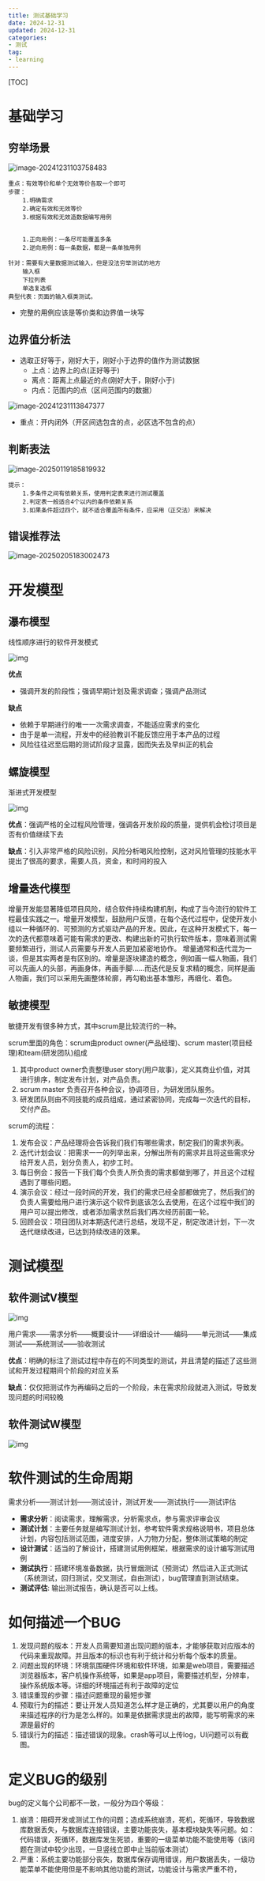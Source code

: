```yaml
---
title: 测试基础学习
date: 2024-12-31
updated: 2024-12-31
categories: 
- 测试
tag:
- learning
---
```


<!-- toc -->

[TOC]

# 基础学习

## 穷举场景

![image-20241231103758483](https://s2.loli.net/2024/12/31/CughL1ijYISDtnd.png)

```
重点：有效等价和单个无效等价各取一个即可
步骤：
	1.明确需求
	2.确定有效和无效等价
	3.根据有效和无效造数据编写用例
	
	
	1.正向用例：一条尽可能覆盖多条
	2.逆向用例：每一条数据，都是一条单独用例
```

```
针对：需要有大量数据测试输入，但是没法穷举测试的地方
	输入框
	下拉列表
	单选复选框
典型代表：页面的输入框类测试。
```

- 完整的用例应该是等价类和边界值一块写

## 边界值分析法

- 选取正好等于，刚好大于，刚好小于边界的值作为测试数据
  - 上点：边界上的点(正好等于)
  - 离点：距离上点最近的点(刚好大于，刚好小于)
  - 内点：范围内的点（区间范围内的数据）

![image-20241231113847377](https://s2.loli.net/2024/12/31/MUSE8g5jeyAaCbY.png)

- 重点：开内闭外（开区间选包含的点，必区选不包含的点）

## 判断表法

![image-20250119185819932](https://s2.loli.net/2025/01/19/xZznYfWA1pJRVrv.png)

```
提示：
	1.多条件之间有依赖关系，使用判定表来进行测试覆盖
	2.判定表一般适合4个以内的条件依赖关系
	3.如果条件超过四个，就不适合覆盖所有条件，应采用（正交法）来解决
```

## 错误推荐法

![image-20250205183002473](https://s2.loli.net/2025/02/05/Fp14xgMw8avq9WQ.png)

# 开发模型

## 瀑布模型

线性顺序进行的软件开发模式

![img](https://s2.loli.net/2025/02/05/dRCh1rFAEvqTwpz.png)

**优点**

- 强调开发的阶段性；强调早期计划及需求调查；强调产品测试

**缺点**

- 依赖于早期进行的唯一一次需求调查，不能适应需求的变化
- 由于是单一流程，开发中的经验教训不能反馈应用于本产品的过程
- 风险往往迟至后期的测试阶段才显露，因而失去及早纠正的机会

## 螺旋模型

渐进式开发模型

![img](https://s2.loli.net/2025/02/05/lSwbB41nVhdf3D5.png)

**优点**：强调严格的全过程风险管理，强调各开发阶段的质量，提供机会检讨项目是否有价值继续下去

**缺点**：引入非常严格的风险识别，风险分析喝风险控制，这对风险管理的技能水平提出了很高的要求，需要人员，资金，和时间的投入

## 增量迭代模型

增量开发能显著降低项目风险，结合软件持续构建机制，构成了当今流行的软件工程最佳实践之一。增量开发模型，鼓励用户反馈，在每个迭代过程中，促使开发小组以一种循环的、可预测的方式驱动产品的开发。因此，在这种开发模式下，每一次的迭代都意味着可能有需求的更改、构建出新的可执行软件版本，意味着测试需要频繁进行，测试人员需要与开发人员更加紧密地协作。
增量通常和迭代混为一谈，但是其实两者是有区别的。增量是逐块建造的概念，例如画一幅人物画，我们可以先画人的头部，再画身体，再画手脚……而迭代是反复求精的概念，同样是画人物画，我们可以采用先画整体轮廓，再勾勒出基本雏形，再细化、着色。

## 敏捷模型

 敏捷开发有很多种方式，其中scrum是比较流行的一种。

scrum里面的角色：scrum由product owner(产品经理)、scrum master(项目经理)和team(研发团队)组成

1. 其中product owner负责整理user story(用户故事)，定义其商业价值，对其进行排序，制定发布计划，对产品负责。
2. scrum master 负责召开各种会议，协调项目，为研发团队服务。
3. 研发团队则由不同技能的成员组成，通过紧密协同，完成每一次迭代的目标，交付产品。

scrum的流程：

1. 发布会议：产品经理将会告诉我们我们有哪些需求，制定我们的需求列表。
2. 迭代计划会议：把需求一一的列举出来，分解出所有的需求并且将这些需求分给开发人员，划分负责人，初步工时。
3. 每日例会：报告一下我们每个负责人所负责的需求都做到哪了，并且这个过程遇到了哪些问题。
4. 演示会议：经过一段时间的开发，我们的需求已经全部都做完了，然后我们的负责人需要给用户进行演示这个软件到底该怎么去使用，在这个过程中我们的用户可以提出修改，或者添加需求然后我们再次经历前面一轮。
5. 回顾会议：项目团队对本期迭代进行总结，发现不足，制定改进计划，下一次迭代继续改进，已达到持续改进的效果。

# 测试模型

## 软件测试V模型

![img](https://s2.loli.net/2025/02/05/pFaAsZX57lVd6k8.png)

用户需求——需求分析——概要设计——详细设计——编码——单元测试——集成测试——系统测试——验收测试

**优点**：明确的标注了测试过程中存在的不同类型的测试，并且清楚的描述了这些测试和开发过程期间个阶段的对应关系

**缺点**：仅仅把测试作为再编码之后的一个阶段，未在需求阶段就进入测试，导致发现问题的时间较晚

## 软件测试W模型

![img](https://s2.loli.net/2025/02/05/rRsDWH4a3on58Fq.png)

# 软件测试的生命周期

需求分析——测试计划——测试设计，测试开发——测试执行——测试评估

- **需求分析**：阅读需求，理解需求，分析需求点，参与需求评审会议
- **测试计划**：主要任务就是编写测试计划，参考软件需求规格说明书，项目总体计划，内容包括测试范围，进度安排，人力物力分配，整体测试策略的制定
- **设计测试**：适当的了解设计，搭建测试用例框架，根据需求的设计编写测试用例
- **测试执行**：搭建环境准备数据，执行冒烟测试（预测试）然后进入正式测试（系统测试，回归测试，交叉测试，自由测试），bug管理直到测试结束。
- **测试评估**: 输出测试报告，确认是否可以上线。

# 如何描述一个BUG

1. 发现问题的版本：开发人员需要知道出现问题的版本，才能够获取对应版本的代码来重现故障。并且版本的标识也有利于统计和分析每个版本的质量。
2. 问题出现的环境：环境氛围硬件环境和软件环境，如果是web项目，需要描述浏览器版本，客户机操作系统等，如果是app项目，需要描述机型，分辨率，操作系统版本等。详细的环境描述有利于故障的定位
3. 错误重现的步骤：描述问题重现的最短步骤
4. 预取行为的描述：要让开发人员知道怎么样才是正确的，尤其要以用户的角度来描述程序的行为是怎么样的。如果是依据需求提出的故障，能写明需求的来源是最好的
5. 错误行为的描述：描述错误的现象。crash等可以上传log，UI问题可以有截图。

# 定义BUG的级别

bug的定义每个公司都不一致，一般分为四个等级：

1. 崩溃：阻碍开发或测试工作的问题；造成系统崩溃，死机，死循环，导致数据库数据丢失，与数据库连接错误，主要功能丧失，基本模块缺失等问题。如：代码错误，死循环，数据库发生死锁，重要的一级菜单功能不能使用等（该问题在测试中较少出现，一旦竖线立即中止当前版本测试）
2. 严重：系统主要功能部分丧失，数据库保存调用错误，用户数据丢失，一级功能菜单不能使用但是不影响其他功能的测试，功能设计与需求严重不符，

